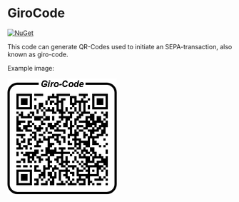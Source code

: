 # GiroCode
[![NuGet](https://img.shields.io/nuget/v/GiroCode.svg)](https://www.nuget.org/packages/GiroCode)

This code can generate QR-Codes used to initiate an SEPA-transaction, also known as giro-code.

Example image:

![](/doc/test.png)
